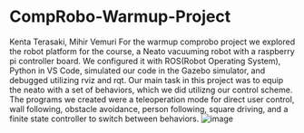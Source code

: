 # CompRobo-Warmup-Project
Kenta Terasaki, Mihir Vemuri
For the warmup comprobo project we explored the robot platform for the course, a Neato vacuuming robot with a raspberry pi controller board. We configured it with ROS(Robot Operating System), Python in VS Code, simulated our code in the Gazebo simulator, and debugged utilizing rviz and rqt. Our main task in this project was to equip the neato with a set of behaviors, which we did utilizng our control scheme. The programs we created were a teleoperation mode for direct user control, wall following, obstacle avoidance, person following, square driving, and a finite state controller to switch between behaviors.
                ![image](https://github.com/MihirV17/CompRobo-Warmup-Project/assets/123433158/c2cb5824-0c3d-429f-99ec-4282c8016da7)



